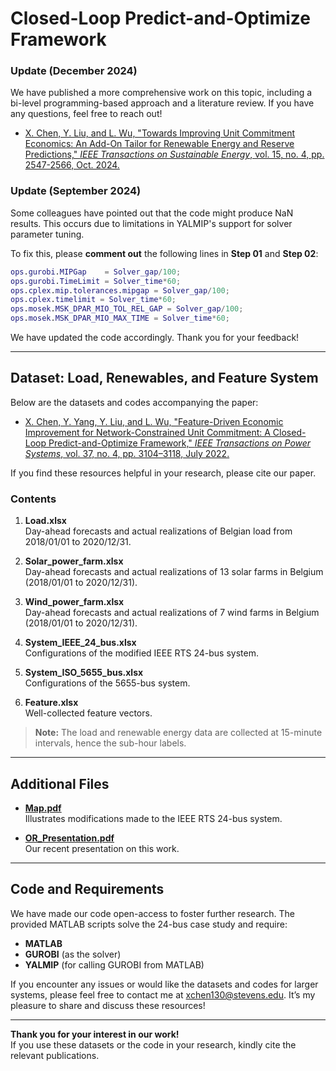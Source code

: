 # Closed-Loop Predict-and-Optimize Framework

### Update (December 2024)
We have published a more comprehensive work on this topic, including a bi-level programming-based approach and a literature review. If you have any questions, feel free to reach out!

- [X. Chen, Y. Liu, and L. Wu, "Towards Improving Unit Commitment Economics: An Add-On Tailor for Renewable Energy and Reserve Predictions," *IEEE Transactions on Sustainable Energy*, vol. 15, no. 4, pp. 2547-2566, Oct. 2024.](https://ieeexplore.ieee.org/abstract/document/10592660)

### Update (September 2024)
Some colleagues have pointed out that the code might produce NaN results. This occurs due to limitations in YALMIP's support for solver parameter tuning.

To fix this, please **comment out** the following lines in **Step 01** and **Step 02**:

```matlab
ops.gurobi.MIPGap    = Solver_gap/100;
ops.gurobi.TimeLimit = Solver_time*60;
ops.cplex.mip.tolerances.mipgap = Solver_gap/100;
ops.cplex.timelimit = Solver_time*60;
ops.mosek.MSK_DPAR_MIO_TOL_REL_GAP = Solver_gap/100;
ops.mosek.MSK_DPAR_MIO_MAX_TIME = Solver_time*60;
```

We have updated the code accordingly. Thank you for your feedback!

---

## Dataset: Load, Renewables, and Feature System

Below are the datasets and codes accompanying the paper:

- [X. Chen, Y. Yang, Y. Liu, and L. Wu, "Feature-Driven Economic Improvement for Network-Constrained Unit Commitment: A Closed-Loop Predict-and-Optimize Framework," *IEEE Transactions on Power Systems*, vol. 37, no. 4, pp. 3104–3118, July 2022.](https://ieeexplore.ieee.org/document/9617122)

If you find these resources helpful in your research, please cite our paper. 

### Contents
1. **Load.xlsx**  
   Day-ahead forecasts and actual realizations of Belgian load from 2018/01/01 to 2020/12/31.
   
2. **Solar_power_farm.xlsx**  
   Day-ahead forecasts and actual realizations of 13 solar farms in Belgium (2018/01/01 to 2020/12/31).
   
3. **Wind_power_farm.xlsx**  
   Day-ahead forecasts and actual realizations of 7 wind farms in Belgium (2018/01/01 to 2020/12/31).
   
4. **System_IEEE_24_bus.xlsx**  
   Configurations of the modified IEEE RTS 24-bus system.
   
5. **System_ISO_5655_bus.xlsx**  
   Configurations of the 5655-bus system.
   
6. **Feature.xlsx**  
   Well-collected feature vectors.
   
> **Note:** The load and renewable energy data are collected at 15-minute intervals, hence the sub-hour labels.

---

## Additional Files

- **[Map.pdf](https://github.com/asxadf/Closed_Loop_NCUC_Dataset-Load_RES_Feature_System/files/7314204/Map.pdf)**  
  Illustrates modifications made to the IEEE RTS 24-bus system.

- **[OR_Presentation.pdf](https://github.com/asxadf/Closed_Loop_NCUC_Dataset/files/7739919/OR_Presentation.pdf)**  
  Our recent presentation on this work.

---

## Code and Requirements

We have made our code open-access to foster further research. The provided MATLAB scripts solve the 24-bus case study and require:

- **MATLAB**  
- **GUROBI** (as the solver)  
- **YALMIP** (for calling GUROBI from MATLAB)  

If you encounter any issues or would like the datasets and codes for larger systems, please feel free to contact me at [xchen130@stevens.edu](mailto:xchen130@stevens.edu). It’s my pleasure to share and discuss these resources!

---

**Thank you for your interest in our work!**  
If you use these datasets or the code in your research, kindly cite the relevant publications.  
